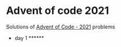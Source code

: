 # Advent of code 2021
Solutions of [Advent of Code - 2021](https://adventofcode.com/2021) problems 

- day 1 ******
